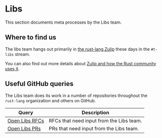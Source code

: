 # Libs

This section documents meta processes by the Libs team.

## Where to find us

The libs team hangs out primarily in [the rust-lang Zulip](https://rust-lang.zulipchat.com/) these days in the `#t-libs` stream.

You can also find out more details about [Zulip and how the Rust community uses it](../../platforms/zulip.html).

## Useful GitHub queries

The Libs team does its work in a number of repositories throughout the `rust-lang` organization and others on GitHub.

| Query | Description |
|----------|------ |
| [Open Libs RFCs](https://github.com/rust-lang/rfcs/pulls?q=is%3Apr+is%3Aopen+label%3AT-libs) | RFCs that need input from the Libs team. |
| [Open Libs PRs](https://github.com/rust-lang/rust/pulls?q=is%3Apr+is%3Aopen+label%3AT-libs) | PRs that need input from the Libs team. |
